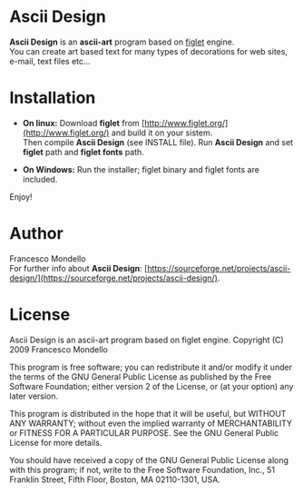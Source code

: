 # Ascii Design

**Ascii Design** is an **ascii-art** program based on [figlet](http://www.figlet.org/) engine.  
You can create art based text for many types of decorations for web sites,  
e-mail, text files etc...

# Installation

* **On linux:**
Download **figlet** from [http://www.figlet.org/](http://www.figlet.org/) and build it on your sistem.  
Then compile **Ascii Design** (see INSTALL file). Run **Ascii Design** and set **figlet** path and **figlet fonts** path.  

* **On Windows:**
Run the installer; figlet binary and figlet fonts are included.  

Enjoy!  

# Author

Francesco Mondello  
For further info about **Ascii Design**: [https://sourceforge.net/projects/ascii-design/](https://sourceforge.net/projects/ascii-design/).  

# License

Ascii Design is an ascii-art program based on figlet engine.
Copyright (C) 2009 Francesco Mondello

This program is free software; you can redistribute it and/or
modify it under the terms of the GNU General Public License
as published by the Free Software Foundation; either version 2
of the License, or (at your option) any later version.

This program is distributed in the hope that it will be useful,
but WITHOUT ANY WARRANTY; without even the implied warranty of
MERCHANTABILITY or FITNESS FOR A PARTICULAR PURPOSE.  See the
GNU General Public License for more details.

You should have received a copy of the GNU General Public License
along with this program; if not, write to the Free Software
Foundation, Inc., 51 Franklin Street, Fifth Floor, Boston, MA  02110-1301, USA.
